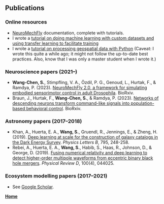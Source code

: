 ## Publications

### Online resources
- [NeuroMechFly](https://neuromechfly.org/) documentation, complete with tutorials.
- I wrote a [tutorial on doing machine learning with custom datasets and using transfer learning to facilitate training](https://github.com/NeLy-EPFL/knowledge-base/blob/main/code_tutorials/torch-dataset-demo/torch_demo.ipynb)
- I wrote a [tutorial on processing geospatial data with Python](https://github.com/yzh5239/geospatial-quickstart/blob/master/notebooks/1hr-cookbook.ipynb) (Caveat: I wrote this quite a while ago; it might not follow the up-to-date best practices. Also, know that I was only a master student when I wrote it.)

### Neuroscience papers (2021–)
- **Wang-Chen, S.**, Stimpfling, V. A., Özdil, P. G., Genoud, L., Hurtak, F., & Ramdya, P. (2023). [NeuroMechFly 2.0, a framework for simulating embodied sensorimotor control in adult Drosophila](https://www.biorxiv.org/content/10.1101/2023.09.18.556649). BioRxiv.
- Braun, J., Hurtak, F., **Wang-Chen, S.**, & Ramdya, P. (2023). [Networks of descending neurons transform command-like signals into population-based behavioral control](https://www.biorxiv.org/content/10.1101/2023.09.11.557103). BioRxiv.

### Astronomy papers (2017–2018)
- Khan, A., Huerta, E. A., **Wang, S.**, Gruendl, R., Jennings, E., & Zheng, H. (2019). [Deep learning at scale for the construction of galaxy catalogs in the Dark Energy Survey](https://doi.org/10.1016/j.physletb.2019.06.009). _Physics Letters B_, 795, 248-258.
- Rebei, A., Huerta, E. A., **Wang, S.**, Habib, S., Haas, R., Johnson, D., & George, D. (2019). [Fusing numerical relativity and deep learning to detect higher-order multipole waveforms from eccentric binary black hole mergers](https://doi.org/10.1103/PhysRevD.100.044025). _Physical Review D_, 100(4), 044025.

### Ecosystem modelling papers (2017–2021)
- See [Google Scholar](https://scholar.google.com/scholar?as_q=&as_epq=&as_oq=&as_eq=&as_occt=any&as_sauthors=%22Sibo+Wang%22+%22Kaiyu+Guan%22&as_publication=&as_ylo=2017&as_yhi=&hl=en&as_sdt=0%2C5).


**[Home](/index.html)**
